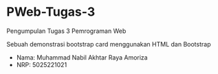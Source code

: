 # PWeb-Tugas-3
 Pengumpulan Tugas 3 Pemrograman Web
 
 Sebuah demonstrasi bootstrap card menggunakan HTML dan Bootstrap

 - Nama: Muhammad Nabil Akhtar Raya Amoriza
 - NRP: 5025221021